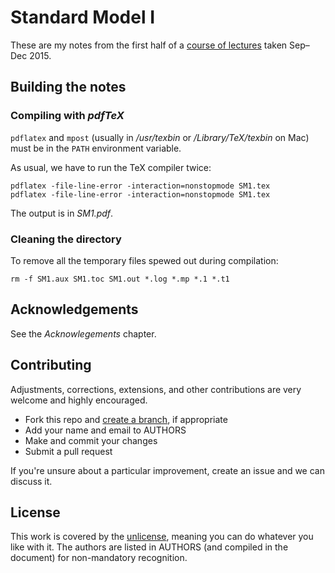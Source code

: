 # Standard Model I

These are my notes from the first half of a [course of lectures][course-page] taken Sep–Dec 2015.

## Building the notes
### Compiling with _pdfTeX_
`pdflatex` and `mpost` (usually in _/usr/texbin_ or _/Library/TeX/texbin_ on Mac) must be in the `PATH` environment variable.

As usual, we have to run the TeX compiler twice:
```shell
pdflatex -file-line-error -interaction=nonstopmode SM1.tex
pdflatex -file-line-error -interaction=nonstopmode SM1.tex
```
The output is in _SM1.pdf_.

### Cleaning the directory
To remove all the temporary files spewed out during compilation:
```shell
rm -f SM1.aux SM1.toc SM1.out *.log *.mp *.1 *.t1
```

## Acknowledgements
See the _Acknowlegements_ chapter.

## Contributing
Adjustments, corrections, extensions, and other contributions are very welcome and highly encouraged.

* Fork this repo and [create a branch][branch], if appropriate
* Add your name and email to AUTHORS
* Make and commit your changes
* Submit a pull request

If you're unsure about a particular improvement, create an issue and we can discuss it.

## License
This work is covered by the [unlicense][unlicense], meaning you can do whatever you like with it. The authors are listed in AUTHORS (and compiled in the document) for non-mandatory recognition.

[course-page]: http://www.hep.ucl.ac.uk/~campanel/Post_Grads/2015-2016/
[branch]: https://guides.github.com/introduction/flow/
[unlicense]: http://unlicense.org
